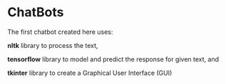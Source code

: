 # ChatBots

The first chatbot created here uses:

**nltk** library to process the text, 

**tensorflow** library to model and predict the response for given text, and 

**tkinter** library to create a Graphical User Interface (GUI)
